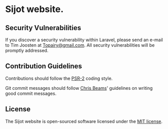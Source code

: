 # Sijot website.

## Security Vulnerabilities

If you discover a security vulnerability within Laravel, please send an e-mail to Tim Joosten at Topairy@gmail.com. All security vulnerabilities will be promptly addressed.

## Contribution Guidelines

Contributions should follow the [PSR-2](https://github.com/php-fig/fig-standards/blob/master/accepted/PSR-2-coding-style-guide.md) coding style.

Git commit messages should follow [Chris Beams](http://chris.beams.io/posts/git-commit/)' guidelines on writing good commit messages.

## License

The Sijot website is open-sourced software licensed under the [MIT license](http://opensource.org/licenses/MIT).
